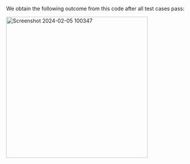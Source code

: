 We obtain the following outcome from this code after all test cases pass:

<img width="381" alt="Screenshot 2024-02-05 100347" src="https://github.com/bh-uv-an/Geeks-for-Geeks-Problem-Of-The-Day/assets/98102293/e47b6dbb-2ded-4b89-93f1-21a94fff263d">

